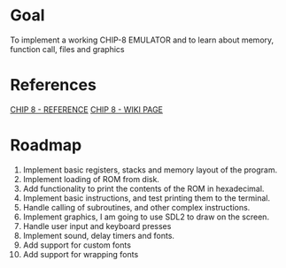 # Goal
To implement a working CHIP-8 EMULATOR and to learn about memory, function call, files 
and graphics

# References
[CHIP 8 - REFERENCE](http://devernay.free.fr/hacks/chip8/C8TECH10.HTM)
[CHIP 8 - WIKI PAGE](https://en.wikipedia.org/wiki/CHIP-8)

# Roadmap
1. Implement basic registers, stacks and memory layout of the program.
2. Implement loading of ROM from disk.
3. Add functionality to print the contents of the ROM in hexadecimal.
4. Implement basic instructions, and test printing them to the terminal.
5. Handle calling of subroutines, and other complex instructions.
6. Implement graphics, I am going to use SDL2 to draw on the screen. 
7. Handle user input and keyboard presses
8. Implement sound, delay timers and fonts.
9. Add support for custom fonts
10. Add support for wrapping fonts